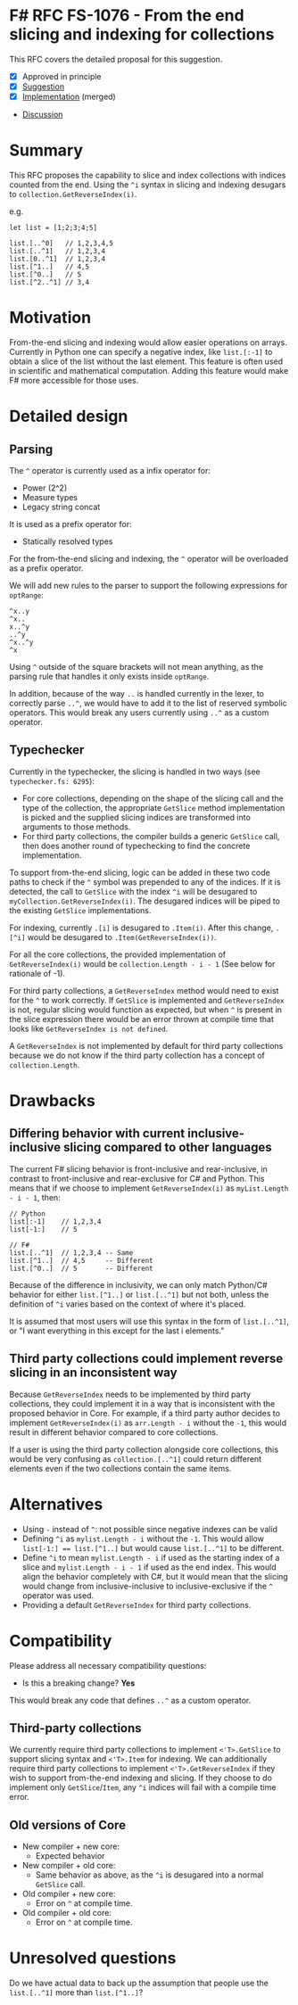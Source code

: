# F# RFC FS-1076 - From the end slicing and indexing for collections

This RFC covers the detailed proposal for this suggestion.

* [x] Approved in principle
* [x] [Suggestion](https://github.com/fsharp/fslang-suggestions/issues/358)
* [x] [Implementation](https://github.com/dotnet/fsharp/pull/7781) (merged)
* [Discussion](#472)

# Summary
[summary]: #summary

This RFC proposes the capability to slice and index collections with indices counted from the end. Using the `^i` syntax in slicing and indexing desugars to `collection.GetReverseIndex(i)`.

e.g.
```
let list = [1;2;3;4;5]

list.[..^0]   // 1,2,3,4,5
list.[..^1]   // 1,2,3,4
list.[0..^1]  // 1,2,3,4
list.[^1..]   // 4,5
list.[^0..]   // 5
list.[^2..^1] // 3,4
```

# Motivation
[motivation]: #motivation

From-the-end slicing and indexing would allow easier operations on arrays. Currently in Python one can specify a negative index, like `list.[:-1]` to obtain a slice of the list without the last element. This feature is often used in scientific and mathematical computation. Adding this feature would make F# more accessible for those uses.

# Detailed design
[design]: #detailed-design

## Parsing

The `^` operator is currently used as a infix operator for:
- Power (2^2)
- Measure types
- Legacy string concat

It is used as a prefix operator for:
- Statically resolved types

For the from-the-end slicing and indexing, the `^` operator will be overloaded as a prefix operator. 

We will add new rules to the parser to support the following expressions for `optRange`:
```
^x..y
^x..
x..^y
..^y
^x..^y
^x
```

Using `^` outside of the square brackets will not mean anything, as the parsing rule that handles it only exists inside `optRange`.

In addition, because of the way `..` is handled currently in the lexer, to correctly parse `..^`, we would have to add it to the list of reserved symbolic operators. This would break any users currently using `..^` as a custom operator.

## Typechecker

Currently in the typechecker, the slicing is handled in two ways (see `typechecker.fs: 6295`):

- For core collections, depending on the shape of the slicing call and the type of the collection, the appropriate `GetSlice` method implementation is picked and the supplied slicing indices are transformed into arguments to those methods.
- For third party collections, the compiler builds a generic `GetSlice` call, then does another round of typechecking to find the concrete implementation.


To support from-the-end slicing, logic can be added in these two code paths to check if the `^` symbol was prepended to any of the indices. If it is detected, the call to `GetSlice` with the index `^i` will be desugared to `myCollection.GetReverseIndex(i)`. The desugared indices will be piped to the existing `GetSlice` implementations.

For indexing, currently `.[i]` is desugared to `.Item(i)`. After this change, `.[^i]` would be desugared to `.Item(GetReverseIndex(i))`.

For all the core collections, the provided implementation of `GetReverseIndex(i)` would be `collection.Length - i - 1` (See below for rationale of -1).

For third party collections, a `GetReverseIndex` method would need to exist for the `^` to work correctly. If `GetSlice` is implemented and `GetReverseIndex` is not, regular slicing would function as expected, but when `^` is present in the slice expression there would be an error thrown at compile time that looks like `GetReverseIndex is not defined`.

A `GetReverseIndex` is not implemented by default for third party collections because we do not know if the third party collection has a concept of `collection.Length`. 

# Drawbacks
[drawbacks]: #drawbacks

## Differing behavior with current inclusive-inclusive slicing compared to other languages

The current F# slicing behavior is front-inclusive and rear-inclusive, in contrast to front-inclusive and rear-exclusive for C# and Python. This means that if we choose to implement `GetReverseIndex(i)` as `myList.Length - i - 1`, then:

```
// Python
list[:-1]    // 1,2,3,4
list[-1:]    // 5

// F#
list.[..^1]  // 1,2,3,4 -- Same
list.[^1..]  // 4,5     -- Different
list.[^0..]  // 5       -- Different
```

Because of the difference in inclusivity, we can only match Python/C# behavior for either `list.[^1..]` or `list.[..^1]` but not both, unless the definition of `^i` varies based on the context of where it's placed. 

It is assumed that most users will use this syntax in the form of `list.[..^1]`, or "I want everything in this except for the last i elements."

## Third party collections could implement reverse slicing in an inconsistent way

Because `GetReverseIndex` needs to be implemented by third party collections, they could implement it in a way that is inconsistent with the proposed behavior in Core. For example, if a third party author decides to implement `GetReverseIndex(i)` as `arr.Length - i` without the `-1`, this would result in different behavior compared to core collections.

If a user is using the third party collection alongside core collections, this would be very confusing as `collection.[..^1]` could return different elements even if the two collections contain the same items.

# Alternatives
[alternatives]: #alternatives

- Using `-` instead of `^`: not possible since negative indexes can be valid
- Defining `^i` as `mylist.Length - i` without the `-1`. This would allow `list[-1:] == list.[^1..]` but would cause `list.[..^1]` to be different.
- Define `^i` to mean `mylist.Length - i` if used as the starting index of a slice and `mylist.Length - i - 1` if used as the end index. This would align the behavior completely with C#, but it would mean that the slicing would change from inclusive-inclusive to inclusive-exclusive if the `^` operator was used.
- Providing a default `GetReverseIndex` for third party collections.

# Compatibility
[compatibility]: #compatibility

Please address all necessary compatibility questions:
* Is this a breaking change? **Yes**

This would break any code that defines `..^` as a custom operator.

## Third-party collections

We currently require third party collections to implement `<'T>.GetSlice` to support slicing syntax and `<'T>.Item` for indexing. We can additionally require third party collections to implement `<'T>.GetReverseIndex` if they wish to support from-the-end indexing and slicing. If they choose to do implement only `GetSlice`/`Item`, any `^i` indices will fail with a compile time error.

## Old versions of Core
- New compiler + new core:
    - Expected behavior
- New compiler + old core:
    - Same behavior as above, as the `^i` is desugared into a normal `GetSlice` call.
- Old compiler + new core:
    - Error on `^` at compile time.
- Old compiler + old core:
    - Error on `^` at compile time.

# Unresolved questions
[unresolved]: #unresolved-questions

Do we have actual data to back up the assumption that people use the `list.[..^1]` more than `list.[^1..]`?
